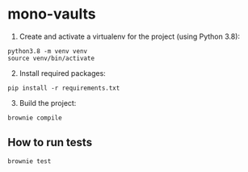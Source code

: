 # mono-vaults

1. Create and activate a virtualenv for the project (using Python 3.8):

```
python3.8 -m venv venv
source venv/bin/activate
```

2. Install required packages:

```
pip install -r requirements.txt
```


3. Build the project:

```
brownie compile
```

## How to run tests

```
brownie test
```